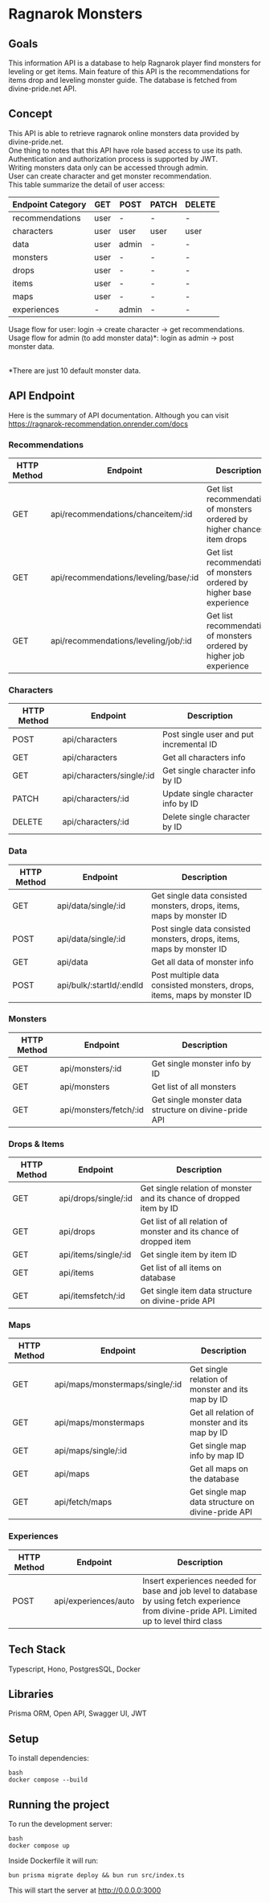 # Ragnarok Monsters

## Goals
This information API is a database to help Ragnarok player find monsters for leveling or get items. Main feature of this API is the recommendations for items drop and leveling monster guide. The database is fetched from divine-pride.net API.

## Concept
This API is able to retrieve ragnarok online monsters data provided by divine-pride.net.<br>
One thing to notes that this API have role based access to use its path.<br>
Authentication and authorization process is supported by JWT.<br>
Writing monsters data only can be accessed through admin.<br>
User can create character and get monster recommendation.<br>
This table summarize the detail of user access:<br>

| Endpoint Category | GET    | POST  | PATCH | DELETE |
|-------------------|--------|-------|-------|--------|
| recommendations   | user   | -     | -     | -      |
| characters        | user   | user  |user   | user   |
| data              | user   | admin | -     | -      |
| monsters          | user   | -     | -     | -      |
| drops             | user   | -     | -     | -      |
| items             | user   | -     | -     | -      |
| maps              | user   | -     | -     | -      |
| experiences       | -      | admin | -     | -      |

Usage flow for user: login -> create character -> get recommendations.<br>
Usage flow for admin (to add monster data)*: login as admin -> post monster data.<br>
<br>

*There are just 10 default monster data.

## API Endpoint
Here is the summary of API documentation. Although you can visit https://ragnarok-recommendation.onrender.com/docs
### Recommendations
| HTTP Method      | Endpoint                              | Description                                                              |
|------------------|---------------------------------------|--------------------------------------------------------------------------|
| GET              | api/recommendations/chanceitem/:id    | Get list recommendation of monsters ordered by higher chances item drops |
| GET              | api/recommendations/leveling/base/:id | Get list recommendation of monsters ordered by higher base experience    |
| GET              | api/recommendations/leveling/job/:id  | Get list recommendation of monsters ordered by higher job experience     |

### Characters
| HTTP Method      | Endpoint                              | Description                                                              |
|------------------|---------------------------------------|--------------------------------------------------------------------------|
| POST             | api/characters                        | Post single user and put incremental ID                                  |
| GET              | api/characters                        | Get all characters info                                                  |
| GET              | api/characters/single/:id             | Get single character info by ID                                          |
| PATCH            | api/characters/:id                    | Update single character info by ID                                       |
| DELETE           | api/characters/:id                    | Delete single character by ID                                            |

### Data
| HTTP Method      | Endpoint                              | Description                                                              |
|------------------|---------------------------------------|--------------------------------------------------------------------------|
| GET              | api/data/single/:id                   | Get single data consisted monsters, drops, items, maps by monster ID     |
| POST             | api/data/single/:id                   | Post single data consisted monsters, drops, items, maps by monster ID    |
| GET              | api/data                              | Get all data of monster info                                             |
| POST             | api/bulk/:startId/:endId              | Post multiple data consisted monsters, drops, items, maps by monster ID  |

### Monsters
| HTTP Method      | Endpoint                              | Description                                                              |
|------------------|---------------------------------------|--------------------------------------------------------------------------|
| GET              | api/monsters/:id                      | Get single monster info by ID                                            |
| GET              | api/monsters                          | Get list of all monsters                                                 |
| GET              | api/monsters/fetch/:id                | Get single monster data structure on divine-pride API                    |

### Drops & Items
| HTTP Method      | Endpoint                              | Description                                                              |
|------------------|---------------------------------------|--------------------------------------------------------------------------|
| GET              | api/drops/single/:id                  | Get single relation of monster and its chance of dropped item by ID      |
| GET              | api/drops                             | Get list of all relation of monster and its chance of dropped item       |
| GET              | api/items/single/:id                  | Get single item by item ID                                               |
| GET              | api/items                             | Get list of all items on database                                        |
| GET              | api/itemsfetch/:id                    | Get single item data structure on divine-pride API                       |

### Maps
| HTTP Method      | Endpoint                              | Description                                                              |
|------------------|---------------------------------------|--------------------------------------------------------------------------|
| GET              | api/maps/monstermaps/single/:id       | Get single relation of monster and its map by ID                         |
| GET              | api/maps/monstermaps                  | Get all relation of monster and its map by ID                            |
| GET              | api/maps/single/:id                   | Get single map info by map ID                                            |
| GET              | api/maps                              | Get all maps on the database                                             |
| GET              | api/fetch/maps                        | Get single map data structure on divine-pride API                        |

### Experiences
| HTTP Method      | Endpoint                              | Description                                                              |
|------------------|---------------------------------------|--------------------------------------------------------------------------|
| POST             | api/experiences/auto                  | Insert experiences needed for base and job level to database by using fetch experience from divine-pride API. Limited up to level third class |

## Tech Stack
Typescript, Hono, PostgresSQL, Docker

## Libraries
Prisma ORM, Open API, Swagger UI, JWT

## Setup
To install dependencies:
```
bash
docker compose --build
```

## Running the project
To run the development server:
```
bash
docker compose up
```
Inside Dockerfile it will run:
```
bun prisma migrate deploy && bun run src/index.ts
```
This will start the server at http://0.0.0.0:3000
